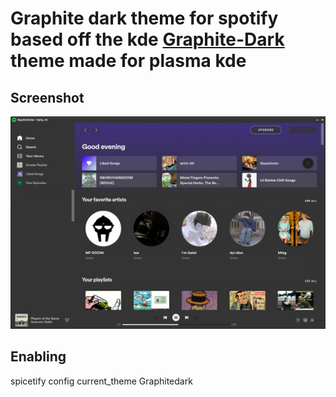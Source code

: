 # Graphite dark theme for spotify based off the kde [Graphite-Dark](https://store.kde.org/p/1667594) theme made for plasma kde


## Screenshot
![image](screenshot.png)

## Enabling
spicetify config current_theme Graphitedark
